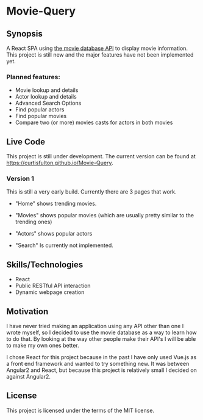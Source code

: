 # Movie-Query

## Synopsis

A React SPA using [the movie database API](https://www.themoviedb.org) to display movie information. This project is still new and the major features have not been implemented yet.

### Planned features:

- Movie lookup and details
- Actor lookup and details
- Advanced Search Options
- Find popular actors
- Find popular movies
- Compare two (or more) movies casts for actors in both movies

## Live Code

This project is still under development. The current version can be found at https://curtisfulton.github.io/Movie-Query. 

### Version 1

This is still a very early build. Currently there are 3 pages that work.

- "Home" shows trending movies. 
- "Movies" shows popular movies (which are usually pretty similar to the trending ones)
- "Actors" shows popular actors

- "Search" Is currently not implemented.

## Skills/Technologies

- React
- Public RESTful API interaction
- Dynamic webpage creation

## Motivation

I have never tried making an application using any API other than one I wrote myself, so I decided to use the movie database as a way to learn how to do that. By looking at the way other people make their API's I will be able to make my own ones better.

I chose React for this project because in the past I have only used Vue.js as a front end framework and wanted to try something new. It was between Angular2 and React, but because this project is relatively small I decided on against Angular2.

## License

This project is licensed under the terms of the MIT license.